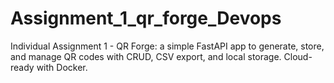 # Assignment_1_qr_forge_Devops
Individual Assignment 1 - QR Forge: a simple FastAPI app to generate, store, and manage QR codes with CRUD, CSV export, and local storage. Cloud-ready with Docker.
